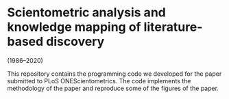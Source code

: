 # Scientometric analysis and knowledge mapping of literature-based discovery
(1986–2020)

This repository contains the programming code we developed for the paper
submitted to PLoS ONEScientometrics. The code implements the methodology of
the paper and reproduce some of the figures of the paper.
